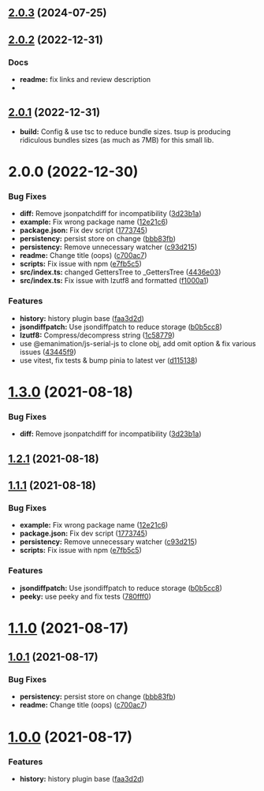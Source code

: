 ## [2.0.3](https://github.com/emahuni/pinia-plugin-history/compare/v2.0.2...v2.0.3) (2024-07-25)



## [2.0.2](https://github.com/emahuni/pinia-plugin-history/compare/v2.0.1...v2.0.2) (2022-12-31)

### Docs

* **readme:** fix links and review description
* 

## [2.0.1](https://github.com/emahuni/pinia-plugin-history/compare/v2.0.0...v2.0.1) (2022-12-31)
* **build:** Config & use tsc to reduce bundle sizes. tsup is producing ridiculous bundles sizes (as much as 7MB) for this small lib.



# 2.0.0 (2022-12-30)


### Bug Fixes

* **diff:** Remove jsonpatchdiff for incompatibility ([3d23b1a](https://github.com/yassilah/pinia-plugin-history/commit/3d23b1a741be068665f57530cdfdf1fbc77d8939))
* **example:** Fix wrong package name ([12e21c6](https://github.com/yassilah/pinia-plugin-history/commit/12e21c635238da44d9ae8879d7e0e4d043ac214e))
* **package.json:** Fix dev script ([1773745](https://github.com/yassilah/pinia-plugin-history/commit/17737452bae1ded86f19eea54876b95096243094))
* **persistency:** persist store on change ([bbb83fb](https://github.com/yassilah/pinia-plugin-history/commit/bbb83fb750f530df43a322fa3b123ad0ab3d44c7))
* **persistency:** Remove unnecessary watcher ([c93d215](https://github.com/yassilah/pinia-plugin-history/commit/c93d215d01d60e8bb3bd5cb9edc71142885225dd))
* **readme:** Change title (oops) ([c700ac7](https://github.com/yassilah/pinia-plugin-history/commit/c700ac7045c5e784869e256534acf3ac546c76ec))
* **scripts:** Fix issue with npm ([e7fb5c5](https://github.com/yassilah/pinia-plugin-history/commit/e7fb5c569de43b09c8a84f84baca417f5d889cd9))
* **src/index.ts:** changed GettersTree to _GettersTree ([4436e03](https://github.com/yassilah/pinia-plugin-history/commit/4436e03a16aa1e166dfd71862faadc63dcfbb970))
* **src/index.ts:** Fix issue with lzutf8 and formatted ([f1000a1](https://github.com/yassilah/pinia-plugin-history/commit/f1000a1485cf3fcf32c129088eb625ed88b82ff7))


### Features

* **history:** history plugin base ([faa3d2d](https://github.com/yassilah/pinia-plugin-history/commit/faa3d2dcf0b618042a620abe0a9cb6bcef717bdc))
* **jsondiffpatch:** Use jsondiffpatch to reduce storage ([b0b5cc8](https://github.com/yassilah/pinia-plugin-history/commit/b0b5cc82693e9dcd7979edcd64162e63664e4218))
* **lzutf8:** Compress/decompress string ([1c58779](https://github.com/yassilah/pinia-plugin-history/commit/1c58779a57ee293155c9aec6515693a22972d281))
* use @emanimation/js-serial-js to clone obj, add omit option & fix various issues ([43445f9](https://github.com/yassilah/pinia-plugin-history/commit/43445f97cf1804604a5cd8fa85b33b7f958501c2))
* use vitest, fix tests & bump pinia to latest ver ([d115138](https://github.com/yassilah/pinia-plugin-history/commit/d115138616506373f470b62855251aaaa4db7cd6))



# [1.3.0](https://github.com/yassilah/pinia-plugin-history/compare/v1.2.1...v1.3.0) (2021-08-18)


### Bug Fixes

* **diff:** Remove jsonpatchdiff for incompatibility ([3d23b1a](https://github.com/yassilah/pinia-plugin-history/commit/3d23b1a741be068665f57530cdfdf1fbc77d8939))



## [1.2.1](https://github.com/yassilah/pinia-plugin-history/compare/v1.2.0...v1.2.1) (2021-08-18)





## [1.1.1](https://github.com/yassilah/pinia-plugin-history/compare/v1.1.0...v1.1.1) (2021-08-18)


### Bug Fixes

* **example:** Fix wrong package name ([12e21c6](https://github.com/yassilah/pinia-plugin-history/commit/12e21c635238da44d9ae8879d7e0e4d043ac214e))
* **package.json:** Fix dev script ([1773745](https://github.com/yassilah/pinia-plugin-history/commit/17737452bae1ded86f19eea54876b95096243094))
* **persistency:** Remove unnecessary watcher ([c93d215](https://github.com/yassilah/pinia-plugin-history/commit/c93d215d01d60e8bb3bd5cb9edc71142885225dd))
* **scripts:** Fix issue with npm ([e7fb5c5](https://github.com/yassilah/pinia-plugin-history/commit/e7fb5c569de43b09c8a84f84baca417f5d889cd9))


### Features

* **jsondiffpatch:** Use jsondiffpatch to reduce storage ([b0b5cc8](https://github.com/yassilah/pinia-plugin-history/commit/b0b5cc82693e9dcd7979edcd64162e63664e4218))
* **peeky:** use peeky and fix tests ([780fff0](https://github.com/yassilah/pinia-plugin-history/commit/780fff039859b792014d0ea505e1c6acd28275d0))



# [1.1.0](https://github.com/yassilah/pinia-plugin-history/compare/v1.0.1...v1.1.0) (2021-08-17)



## [1.0.1](https://github.com/yassilah/pinia-plugin-history/compare/v1.0.2...v1.0.1) (2021-08-17)




### Bug Fixes

* **persistency:** persist store on change ([bbb83fb](https://github.com/yassilah/pinia-plugin-history/commit/bbb83fb750f530df43a322fa3b123ad0ab3d44c7))
* **readme:** Change title (oops) ([c700ac7](https://github.com/yassilah/pinia-plugin-history/commit/c700ac7045c5e784869e256534acf3ac546c76ec))



# [1.0.0](https://github.com/yassilah/pinia-plugin-history/compare/v0.0.2...v1.0.0) (2021-08-17)


### Features

* **history:** history plugin base ([faa3d2d](https://github.com/yassilah/pinia-plugin-history/commit/faa3d2dcf0b618042a620abe0a9cb6bcef717bdc))


